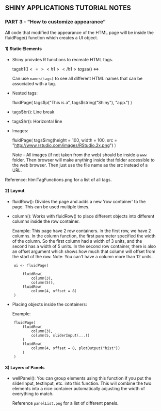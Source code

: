 ## SHINY APPLICATIONS TUTORIAL NOTES
### PART 3 - "How to customize appearance"

All code that modified the appearance of the HTML page will be inside the fluidPage() function which creates a UI object.

#### 1) Static Elements

- Shiny proivdes R functions to recreate HTML tags.

	tags$h1() <=> <h1></h1>
	tags$a()  <=> <a></a>

	Can use `names(tags)` to see all different HTML names that can be associated with a tag.

- Nested tags:

	fluidPage(
		tags$p("This is a", tags$string("Shiny"), "app.")
	)

- tags$br(): Line break
- tags$hr(): Horizontal line

- Images:
	
	fluidPage(
		tags$img(height = 100,
			 width = 100,
			 src = "http://www.rstudio.com/images/RStudio.2x.png")
	)

	Note - All images (if not taken from the web) should be inside a `www` folder. Then browser will make anything inside
	       that folder accessible to the web browser. Then just use the file name as the src instead of a URL.

Reference: htmlTagFunctions.png for a list of all tags.

#### 2) Layout

- fluidRow(): Divides the page and adds a new 'row container' to the page. This can be used multiple times.
- column():   Works with fluidRow() to place different objects into different columns inside the row container.

	Example: This page have 2 row containers. In the first row, we have 2 columns. In the column function, the first parameter
		 specified the width of the column. So the first column had a width of 3 units, and the second has a width of 5 units.
		 In the second row container, there is also an offset argument which shows how much that column will offset from the
		 start of the row.
	Note: You can't have a column more than 12 units.	
```
	ui <- fluidPage(
		
		fluidRow(
			column(3),
			column(5)),
		fluidRow(
			column(4, offset = 8)
	)
```
- Placing objects inside the containers:

	Example:
```
	fluidPage(
		fluidRow(
			column(3),
			column(5, sliderInput(...))
		)
		fluidRow(
			column(4, offset = 8, plotOutput("hist"))
		)
	)
```


#### 3) Layers of Panels

- wellPanel(): You can group elements using this function if you put the sliderInput, textInput, etc. into this function. This will combine
	the two elements into a nice container automatically adjusting the width of everything to match.

	Reference `panelList.png` for a list of different panels.

